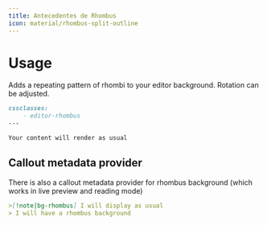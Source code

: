 ```yaml
---
title: Antecedentes de Rhombus
icon: material/rhombus-split-outline
---
```


# Usage

Adds a repeating pattern of rhombi to your editor background. Rotation can be adjusted.

```md
cssclasses:
    - editor-rhombus
---

Your content will render as usual
```

## Callout metadata provider

There is also a callout metadata provider for rhombus background (which works in
live preview and reading mode)

```md
>[!note|bg-rhombus] I will display as usual
> I will have a rhombus background
```

